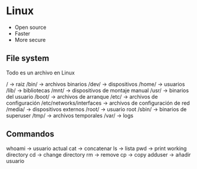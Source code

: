 # Linux

- Open source
- Faster
- More secure

## File system
Todo es un archivo en Linux

/ -> raiz
/bin/ -> archivos binarios
/dev/ -> dispositivos
/home/ -> usuarios
/lib/ -> bibliotecas
/mnt/ -> dispositivos de montaje manual
/usr/ -> binarios del usuario
/boot/ -> archivos de arranque
/etc/ -> archivos de configuración
/etc/networks/interfaces -> archivos de configuración de red
/media/ -> dispositivos externos
/root/ -> usuario root
/sbin/ -> binarios de superuser
/tmp/ -> archivos temporales
/var/ -> logs

## Commandos

whoami -> usuario actual
cat -> concatenar
ls -> lista
pwd -> print working directory
cd -> change directory
rm -> remove
cp -> copy
adduser -> añadir usuario